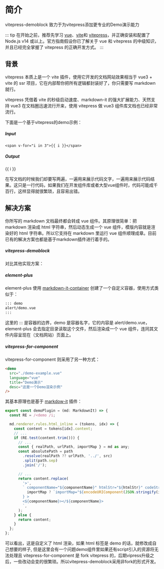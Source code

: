 # 简介
vitepress-demoblock 致力于为vitepress添加更专业的Demo演示能力

::: tip
在开始之前，推荐先学习 [vue](https://vuejs.org/)、[vite](https://cn.vitejs.dev/)和 [vitepress](https://vitepress.vuejs.org/)，并正确安装和配置了 Node.js v14 或以上。官方指南假设你已了解关于 vue 和 vitepress 的中级知识，并且已经完全掌握了 vitepress 的正确开发方式。
:::
## 背景

vitepress 本质上是一个 vite 插件，使用它开发的文档网站效果相当于 vue3 + vite 的 ssr 项目，它在内部帮你把所有逻辑都封装好了，你只需要写 markdown 就行。

vitepress 凭借着 vite 的秒级启动速度、markdown-it 的强大扩展能力、天然支持 vue3 在文档圈迅速流行开来，使用 vitepress 做 vue3 组件库文档也已经非常流行。

下面是一个基于vitepress的demo示例：

##### Input
```
<span v-for="i in 3">{{ i }}</span>
```
##### Output
<span v-for="i in 3">{{ i }}</span>

在写文档的时候我们却要写两遍，一遍用来展示代码文字，一遍用来展示代码结果。这只是一行代码，如果我们在开发组件库或者大型vue组件时，代码可能成千百行，这样显得就很繁琐，且容易出错。

## 解决方案

你所写的 markdown 文档最终都会转成 vue 组件。其原理很简单：把 markdown 渲染成 html 字符串，然后动态生成一个 vue 组件，模版内容就是渲染好的 html 字符串。所以它支持在 markdown 里运行 vue 组件顺理成章。目前已有的解决方案也都是基于markdown插件进行着手的。
##### vitepress-demoblock

对比其他实现方案：

##### element-plus
element-plus 使用 [markdown-it-container](https://github.com/markdown-it/markdown-it-container#readme) 创建了一个自定义容器，使用方式类似于：

```md
::: demo
alert/demo.vue
:::
```
这里的 ::: 是容器的边界，demo 是容器名字，它的内容是 alert/demo.vue，element-plus 会去指定目录读取这个文件，然后渲染成一个 vue 组件，连同其文件内容呈现在（文档网站）页面上。

##### vitepress-for-component
vitepress-for-component 则采用了另一种方式：
```md
<demo
  src="./demo-example.vue"
  language="vue"
  title="Demo演示"
  desc="这是一个Demo渲染示例"
/>
```
其基本原理也是基于 [markdow-it](https://markdown-it.docschina.org/) 插件：

```js
export const demoPlugin = (md: MarkdownIt) => {
  const RE = /<demo /i;

  md.renderer.rules.html_inline = (tokens, idx) => {
    const content = tokens[idx].content;
    // ...
    if (RE.test(content.trim())) {
      // ...
      const { realPath, urlPath, importMap } = md as any;
      const absolutePath = path
        .resolve(realPath ?? urlPath, '../', src)
        .split(path.sep)
        .join('/');

      // ...
      return content.replace(
        '>',
        ` componentName="${componentName}" htmlStr="${htmlStr}" codeStr="${encodeURIComponent(codeStr)}" ${
          importMap ? `importMap="${encodeURIComponent(JSON.stringify(importMap))}"` : ''
        } >
        <${componentName}></${componentName}>
        `,
      );
    } else {
      return content;
    }
  };
};
```

可以看出，这是自定义了 html 渲染，如果 html 标签是 demo 的话，就修改成自己想要的样子, 但是这里会有一个问题demo组件里如果还有script引入的资源将无法处理且 vitepress-for-component 是 fork vitepress 的，后期vipress升级之后，一些改动会变的很繁琐。所以vitepress-demoblock采用非fork的形式开发。

